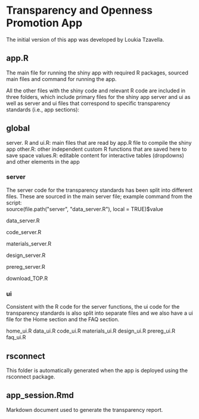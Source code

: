 # Transparency and Openness Promotion App

The initial version of this app was developed by Loukia Tzavella.

## app.R

The main file for running the shiny app with required R packages, sourced main files and command for running the app.

All the other files with the shiny code and relevant R code are included in three folders, which include primary files for the shiny app server and ui as well as server and ui files that correspond to specific transparency standards (i.e., app sections):

## global 

server. R and ui.R: main files that are read by app.R file to compile the shiny app
other.R: other independent custom R functions that are saved here to save space 
values.R: editable content for interactive tables (dropdowns) and other elements in the app

### server 

The server code for the transparency standards has been split into different files. These are sourced in the 
main server file; example command from the script:   
source(file.path("server", "data_server.R"), local = TRUE)$value

data_server.R

code_server.R

materials_server.R

design_server.R

prereg_server.R

download_TOP.R


### ui

Consistent with the R code for the server functions, the ui code for the transparency standards is also split 
into separate files and we also have a ui file for the Home section and the FAQ section.

home_ui.R
data_ui.R
code_ui.R
materials_ui.R
design_ui.R
prereg_ui.R
faq_ui.R

## rsconnect

This folder is automatically generated when the app is deployed using the rsconnect package.

## app_session.Rmd

Markdown document used to generate the transparency report.
